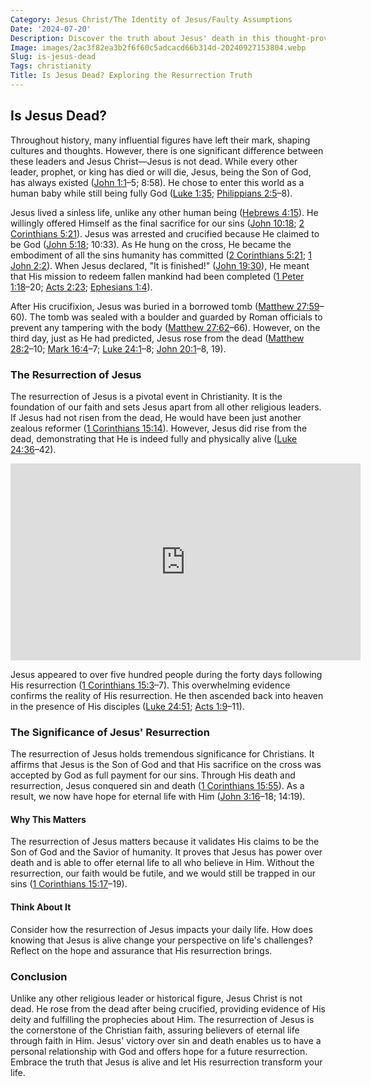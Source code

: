 ```yaml
---
Category: Jesus Christ/The Identity of Jesus/Faulty Assumptions
Date: '2024-07-20'
Description: Discover the truth about Jesus' death in this thought-provoking article. Explore the historical and religious perspectives to uncover the mystery.
Image: images/2ac3f82ea3b2f6f60c5adcacd66b314d-20240927153804.webp
Slug: is-jesus-dead
Tags: christianity
Title: Is Jesus Dead? Exploring the Resurrection Truth
---
```


## Is Jesus Dead?

Throughout history, many influential figures have left their mark, shaping cultures and thoughts. However, there is one significant difference between these leaders and Jesus Christ—Jesus is not dead. While every other leader, prophet, or king has died or will die, Jesus, being the Son of God, has always existed ([John 1:1](https://www.bibleref.com/John/1/John-1-1.html)–5; 8:58). He chose to enter this world as a human baby while still being fully God ([Luke 1:35](https://www.bibleref.com/Luke/1/Luke-1-35.html); [Philippians 2:5](https://www.bibleref.com/Philippians/2/Philippians-2-5.html)–8).

Jesus lived a sinless life, unlike any other human being ([Hebrews 4:15](https://www.bibleref.com/Hebrews/4/Hebrews-4-15.html)). He willingly offered Himself as the final sacrifice for our sins ([John 10:18](https://www.bibleref.com/John/10/John-10-18.html); [2 Corinthians 5:21](https://www.bibleref.com/2-Corinthians/5/2-Corinthians-5-21.html)). Jesus was arrested and crucified because He claimed to be God ([John 5:18](https://www.bibleref.com/John/5/John-5-18.html); 10:33). As He hung on the cross, He became the embodiment of all the sins humanity has committed ([2 Corinthians 5:21](https://www.bibleref.com/2-Corinthians/5/2-Corinthians-5-21.html); [1 John 2:2](https://www.bibleref.com/1-John/2/1-John-2-2.html)). When Jesus declared, "It is finished!" ([John 19:30](https://www.bibleref.com/John/19/John-19-30.html)), He meant that His mission to redeem fallen mankind had been completed ([1 Peter 1:18](https://www.bibleref.com/1-Peter/1/1-Peter-1-18.html)–20; [Acts 2:23](https://www.bibleref.com/Acts/2/Acts-2-23.html); [Ephesians 1:4](https://www.bibleref.com/Ephesians/1/Ephesians-1-4.html)).

After His crucifixion, Jesus was buried in a borrowed tomb ([Matthew 27:59](https://www.bibleref.com/Matthew/27/Matthew-27-59.html)–60). The tomb was sealed with a boulder and guarded by Roman officials to prevent any tampering with the body ([Matthew 27:62](https://www.bibleref.com/Matthew/27/Matthew-27-62.html)–66). However, on the third day, just as He had predicted, Jesus rose from the dead ([Matthew 28:2](https://www.bibleref.com/Matthew/28/Matthew-28-2.html)–10; [Mark 16:4](https://www.bibleref.com/Mark/16/Mark-16-4.html)–7; [Luke 24:1](https://www.bibleref.com/Luke/24/Luke-24-1.html)–8; [John 20:1](https://www.bibleref.com/John/20/John-20-1.html)–8, 19).

### The Resurrection of Jesus

The resurrection of Jesus is a pivotal event in Christianity. It is the foundation of our faith and sets Jesus apart from all other religious leaders. If Jesus had not risen from the dead, He would have been just another zealous reformer ([1 Corinthians 15:14](https://www.bibleref.com/1-Corinthians/15/1-Corinthians-15-14.html)). However, Jesus did rise from the dead, demonstrating that He is indeed fully and physically alive ([Luke 24:36](https://www.bibleref.com/Luke/24/Luke-24-36.html)–42).


<iframe width="560" height="315" src="https://www.youtube.com/embed/1bbWbbnM1ek" frameborder="0" allow="autoplay; encrypted-media" allowfullscreen></iframe>


Jesus appeared to over five hundred people during the forty days following His resurrection ([1 Corinthians 15:3](https://www.bibleref.com/1-Corinthians/15/1-Corinthians-15-3.html)–7). This overwhelming evidence confirms the reality of His resurrection. He then ascended back into heaven in the presence of His disciples ([Luke 24:51](https://www.bibleref.com/Luke/24/Luke-24-51.html); [Acts 1:9](https://www.bibleref.com/Acts/1/Acts-1-9.html)–11).

### The Significance of Jesus' Resurrection

The resurrection of Jesus holds tremendous significance for Christians. It affirms that Jesus is the Son of God and that His sacrifice on the cross was accepted by God as full payment for our sins. Through His death and resurrection, Jesus conquered sin and death ([1 Corinthians 15:55](https://www.bibleref.com/1-Corinthians/15/1-Corinthians-15-55.html)). As a result, we now have hope for eternal life with Him ([John 3:16](https://www.bibleref.com/John/3/John-3-16.html)–18; 14:19).

#### Why This Matters

The resurrection of Jesus matters because it validates His claims to be the Son of God and the Savior of humanity. It proves that Jesus has power over death and is able to offer eternal life to all who believe in Him. Without the resurrection, our faith would be futile, and we would still be trapped in our sins ([1 Corinthians 15:17](https://www.bibleref.com/1-Corinthians/15/1-Corinthians-15-17.html)–19).

#### Think About It

Consider how the resurrection of Jesus impacts your daily life. How does knowing that Jesus is alive change your perspective on life's challenges? Reflect on the hope and assurance that His resurrection brings.

### Conclusion

Unlike any other religious leader or historical figure, Jesus Christ is not dead. He rose from the dead after being crucified, providing evidence of His deity and fulfilling the prophecies about Him. The resurrection of Jesus is the cornerstone of the Christian faith, assuring believers of eternal life through faith in Him. Jesus' victory over sin and death enables us to have a personal relationship with God and offers hope for a future resurrection. Embrace the truth that Jesus is alive and let His resurrection transform your life.